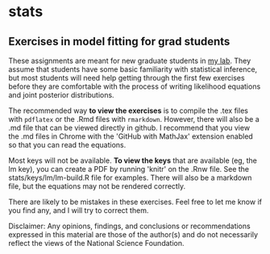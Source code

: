 # stats
## Exercises in model fitting for grad students

These assignments are meant for new graduate students in [my
lab](http://chandlerlab.uga.edu/). They assume that students have some
basic familiarity with statistical inference, but most students will
need help getting through the first few exercises before they are
comfortable with the process of writing likelihood equations and joint
posterior distributions.

The recommended way **to view the exercises** is to compile the .tex
files with `pdflatex` or the .Rmd files with `rmarkdown`. However,
there will also be a .md file that can be viewed directly in github. I
recommend that you view the .md files in Chrome with the 'GitHub with
MathJax' extension enabled so that you can read the equations. 

Most keys will not be available. **To view the keys** that are
available (eg, the lm key), you can create a PDF by running 'knitr' on
the .Rnw file. See the stats/keys/lm/lm-build.R file for
examples. There will also be a markdown file, but the equations may
not be rendered correctly.

There are likely to be mistakes in these exercises. Feel free to let
me know if you find any, and I will try to correct them.

Disclaimer: Any opinions, findings, and conclusions or recommendations
expressed in this material are those of the author(s) and do not
necessarily reflect the views of the National Science Foundation.


